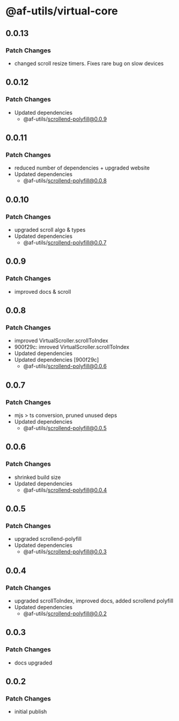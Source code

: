 # @af-utils/virtual-core

## 0.0.13

### Patch Changes

-   changed scroll resize timers. Fixes rare bug on slow devices

## 0.0.12

### Patch Changes

-   Updated dependencies
    -   @af-utils/scrollend-polyfill@0.0.9

## 0.0.11

### Patch Changes

-   reduced number of dependencies + upgraded website
-   Updated dependencies
    -   @af-utils/scrollend-polyfill@0.0.8

## 0.0.10

### Patch Changes

-   upgraded scroll algo & types
-   Updated dependencies
    -   @af-utils/scrollend-polyfill@0.0.7

## 0.0.9

### Patch Changes

-   improved docs & scroll

## 0.0.8

### Patch Changes

-   improved VirtualScroller.scrollToIndex
-   900f29c: imroved VirtualScroller.scrollToIndex
-   Updated dependencies
-   Updated dependencies [900f29c]
    -   @af-utils/scrollend-polyfill@0.0.6

## 0.0.7

### Patch Changes

-   mjs > ts conversion, pruned unused deps
-   Updated dependencies
    -   @af-utils/scrollend-polyfill@0.0.5

## 0.0.6

### Patch Changes

-   shrinked build size
-   Updated dependencies
    -   @af-utils/scrollend-polyfill@0.0.4

## 0.0.5

### Patch Changes

-   upgraded scrollend-polyfill
-   Updated dependencies
    -   @af-utils/scrollend-polyfill@0.0.3

## 0.0.4

### Patch Changes

-   upgraded scrollToIndex, improved docs, added scrollend polyfill
-   Updated dependencies
    -   @af-utils/scrollend-polyfill@0.0.2

## 0.0.3

### Patch Changes

-   docs upgraded

## 0.0.2

### Patch Changes

-   initial publish
